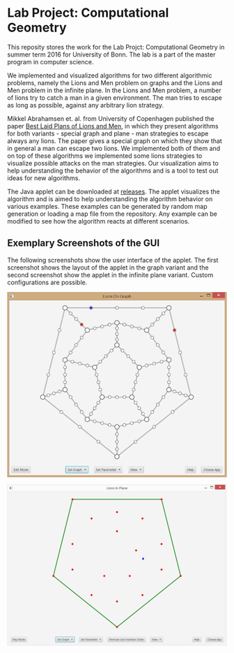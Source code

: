 # Lab Project: Computational Geometry

This reposity stores the work for the Lab Projct: Computational Geometry in summer term 2016 for University of Bonn. The lab is a part of the master program in computer science.

We implemented and visualized algorithms for two different algorithmic problems, namely the Lions and Men problem on graphs and the Lions and Men problem in the infinite plane. In the Lions and Men problem, a number of lions try to catch a man in a given environment. The man tries to escape as long as possible, against any arbitrary lion strategy. 

Mikkel Abrahamsen et. al. from University of Copenhagen published the paper [Best Laid Plans of Lions and Men](https://arxiv.org/pdf/1703.03687.pdf), in which they present algorithms for both variants - special graph and plane - man strategies to escape always any lions. The paper gives a special graph on which they show that in general a man can escape two lions. We implemented both of them and on top of these algorithms we implemented some lions strategies to visualize possible attacks on the man strategies. Our visualization aims to help understanding the behavior of the algorithms and is a tool to test out ideas for new algorithms.

The Java applet can be downloaded at [releases](https://github.com/drademacher/lab-computational-geometry/releases/latest). The applet visualizes the algorithm and is aimed to help understanding the algorithm behavior on various examples. These examples can be generated by random map generation or loading a map file from the repository. Any example can be modified to see how the algorithm reacts at different scenarios.

## Exemplary Screenshots of the GUI

The following screenshots show the user interface of the applet. The first screenshot shows the layout of the applet in the graph variant and the second screenshot show the applet in the infinite plane variant. Custom configurations are possible.

![GUI 1](Documentation/graphApplet.PNG)

![GUI 2](Documentation/planeApplet.PNG)



